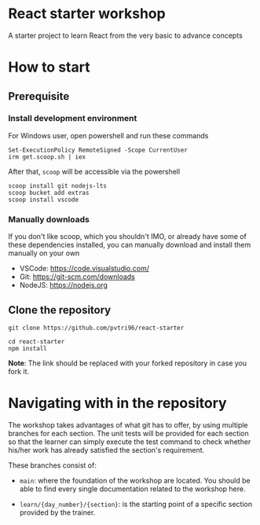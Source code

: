 # React starter workshop

A starter project to learn React from the very basic to advance concepts

# How to start

## Prerequisite

### Install development environment

For Windows user, open powershell and run these commands

```
Set-ExecutionPolicy RemoteSigned -Scope CurrentUser
irm get.scoop.sh | iex
```

After that, `scoop` will be accessible via the powershell

```
scoop install git nodejs-lts
scoop bucket add extras
scoop install vscode
```

### Manually downloads

If you don't like scoop, which you shouldn't IMO, or already have some of these dependencies installed, you can manually download and install them manually on your own

- VSCode: https://code.visualstudio.com/
- Git: https://git-scm.com/downloads
- NodeJS: https://nodejs.org

## Clone the repository

```
git clone https://github.com/pvtri96/react-starter

cd react-starter
npm install
```

**Note**: The link should be replaced with your forked repository in case you fork it.

# Navigating with in the repository

The workshop takes advantages of what git has to offer, by using multiple branches for each section. The unit tests will be provided for each section so that the learner can simply execute the test command to check whether his/her work has already satisfied the section's requirement.

These branches consist of:

- `main`: where the foundation of the workshop are located. You should be able to find every single documentation related to the workshop here.

* `learn/{day_number}/{section}`: is the starting point of a specific section provided by the trainer.
